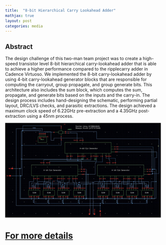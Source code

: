 ```yaml
---
title:  "8-bit Hierarchical Carry Lookahead Adder"
mathjax: true
layout: post
categories: media
---
```


## Abstract

The design challenge of this two-man team project was to create a high-speed transistor level 8-bit hierarchical carry-lookahead adder that is able to achieve a higher performance compared to the ripplecarry adder in Cadence Virtuoso. We implemented the 8-bit carry-lookahead adder by using 4-bit carry-lookahead generator blocks that are responsible for computing the carryout, group propagate, and group generate bits. This architecture also includes the sum block, which computes the sum, propagate, and generate bits based on the inputs and the carry-in. The design process includes hand-designing the schematic, performing partial layout, DRC/LVS checks, and parasitic extractions. The design achieved a maximum clock speed of 6.22GHz pre-extraction and a 4.35GHz post-extraction using a 45nm process.

![8bitschematic](/assets/images/8bitaddersch.jpg)

# [For more details](https://mahonda.github.io/assets/pdfs/8bitadder_finalreport.pdf)


